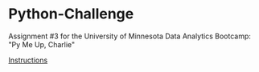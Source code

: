 # Python-Challenge
Assignment #3 for the University of Minnesota Data Analytics Bootcamp: "Py Me Up, Charlie"

[Instructions](https://umn.bootcampcontent.com/University-of-Minnesota-Boot-Camp/uofm-stp-data-pt-06-2020-u-c/tree/master/02-Homework/03-Python/Instructions)
